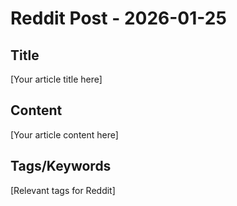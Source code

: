 # Reddit Post - 2026-01-25

## Title
[Your article title here]

## Content
[Your article content here]

## Tags/Keywords
[Relevant tags for Reddit]
